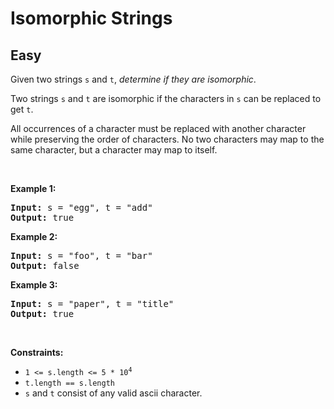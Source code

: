 
<h1>Isomorphic Strings</h1>
<h2>Easy</h2>
<p>Given two strings <code>s</code> and <code>t</code>, <em>determine if they are isomorphic</em>.</p>

<p>Two strings <code>s</code> and <code>t</code> are isomorphic if the characters in <code>s</code> can be replaced to get <code>t</code>.</p>

<p>All occurrences of a character must be replaced with another character while preserving the order of characters. No two characters may map to the same character, but a character may map to itself.</p>

<p>&nbsp;</p>
<p><strong class="example">Example 1:</strong></p>
<pre><strong>Input:</strong> s = "egg", t = "add"
<strong>Output:</strong> true
</pre><p><strong class="example">Example 2:</strong></p>
<pre><strong>Input:</strong> s = "foo", t = "bar"
<strong>Output:</strong> false
</pre><p><strong class="example">Example 3:</strong></p>
<pre><strong>Input:</strong> s = "paper", t = "title"
<strong>Output:</strong> true
</pre>
<p>&nbsp;</p>
<p><strong>Constraints:</strong></p>

<ul>
	<li><code>1 &lt;= s.length &lt;= 5 * 10<sup>4</sup></code></li>
	<li><code>t.length == s.length</code></li>
	<li><code>s</code> and <code>t</code> consist of any valid ascii character.</li>
</ul>

        